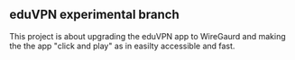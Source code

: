 ## eduVPN experimental branch

This project is about upgrading the eduVPN app to WireGaurd and making the the app "click and play" as in easilty accessible and fast.
